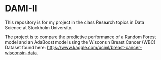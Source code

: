 # DAMI-II
This repository is for my project in the class Research topics in Data Science at Stockholm University. 

The project is to compare the predictive performance of a Random Forest model and an AdaBoost model using the Wisconsin Breast Cancer (WBC) Dataset found here: https://www.kaggle.com/uciml/breast-cancer-wisconsin-data. 

